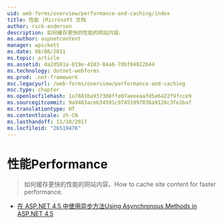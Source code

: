 ```yaml
---
uid: web-forms/overview/performance-and-caching/index
title: 性能 |Microsoft 文档
author: rick-anderson
description: 如何缓存更快的性能的网站内容。
ms.author: aspnetcontent
manager: wpickett
ms.date: 08/08/2011
ms.topic: article
ms.assetid: da2d581a-019e-4183-84a6-70bf04822b44
ms.technology: dotnet-webforms
ms.prod: .net-framework
msc.legacyurl: /web-forms/overview/performance-and-caching
msc.type: chapter
ms.openlocfilehash: 1a7881ba937308ffe07aeeeaafd5e6422f9fcce9
ms.sourcegitcommit: 9a9483aceb34591c97451997036a9120c3fe2baf
ms.translationtype: HT
ms.contentlocale: zh-CN
ms.lasthandoff: 11/10/2017
ms.locfileid: "26519476"
---
```

<a name="performance"></a><span data-ttu-id="a4fa9-103">性能</span><span class="sxs-lookup"><span data-stu-id="a4fa9-103">Performance</span></span>
====================
> <span data-ttu-id="a4fa9-104">如何缓存更快的性能的网站内容。</span><span class="sxs-lookup"><span data-stu-id="a4fa9-104">How to cache site content for faster performance.</span></span>


- [<span data-ttu-id="a4fa9-105">在 ASP.NET 4.5 中使用异步方法</span><span class="sxs-lookup"><span data-stu-id="a4fa9-105">Using Asynchronous Methods in ASP.NET 4.5</span></span>](using-asynchronous-methods-in-aspnet-45.md)
